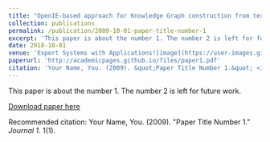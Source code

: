 ```yaml
---
title: "OpenIE-based approach for Knowledge Graph construction from text![image](https://user-images.githubusercontent.com/89049157/130251249-ea637d40-a6cc-4db7-b82e-7c55ace188fa.png)"
collection: publications
permalink: /publication/2009-10-01-paper-title-number-1
excerpt: 'This paper is about the number 1. The number 2 is left for future work.'
date: 2018-10-01
venue: 'Expert Systems with Applications![image](https://user-images.githubusercontent.com/89049157/130251359-c9e5afcd-70c2-4180-9ff3-14e71f4a0ff9.png)'
paperurl: 'http://academicpages.github.io/files/paper1.pdf'
citation: 'Your Name, You. (2009). &quot;Paper Title Number 1.&quot; <i>Journal 1</i>. 1(1).'
---
```

This paper is about the number 1. The number 2 is left for future work.

[Download paper here](http://academicpages.github.io/files/paper1.pdf)

Recommended citation: Your Name, You. (2009). "Paper Title Number 1." <i>Journal 1</i>. 1(1).
